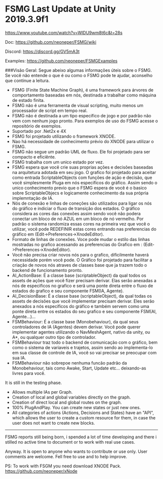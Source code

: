# FSMG Last Update at Unity 2019.3.9f1
https://www.youtube.com/watch?v=WlDU9wm8t6c&t=28s

Doc: https://github.com/neoneper/FSMG/wiki

Discord: https://discord.gg/GV5mA3t

Examples: https://github.com/neoneper/FSMGExamples

###Visão Geral:
Segue abeixo algumas informações úteis sobre o FSMG. Se você não entende o que é ou como o FSMG pode te ajudar, aconselho que continue a leitura.
 
 - FSMG (Finite State Machine Graph), é uma framework para árvores de comportamento baseadas em nós, destinada a trabalhar como máquina de estado finita. 
 - FSMG não é uma ferramenta de visual scripting, muito menos um processador de script em tempo real.
 - FSMG não é destinada a um tipo especifico de jogo e por padrão não vem com nenhum jogo pronto. Para exemplos de uso do FSMG acesse o repositório de exemplos.
 - Suportado por .Net2x e 4X
 - FSMG foi projetado utilizando o framework XNODE.
 - Nao há necessidade de conhecimento prévio do XNODE para utilizar o FSMG. 
 - FSMG não segue um padrão UML de fluxo. Ele foi projetado para ser compacto e eficiênte.
 - FSMG trabalha com um unico estado por vez.
 - FSMG espera que você crie suas proprias ações e decisões baseadas na arquitetura adotada em seu jogo. O grafico foi projetado para aceitar como entrada ScriptableObjects com funções de ação e decisão, que você simplesmente Pluga em nós especificos do gráfico. Assim sendo o unico conhecimento previo que o FSMG espera de você é o basico sobre ScriptableObjecs e logicamente conhecimento da sua própria implemntação de IA.
  - Nós de conexão e linhas de coneções são utilizados para ligar os nós do gráfico e indiciar o fluxo de transição dos estados. O gráfico considera as cores das conexões assim sendo você não podera conectar um bloco de nó AZUL em um bloco de nó vermelho. Por padrão o sistema randomiza essas cores na primeira vez que você o utilizar, você pode REDEFINIR estas cores entrando nas preferencias do gráfico em (Edit->Preferences->XnodeEditor).
 - Formato de linhas de conexões. Voce pode mudar o estilo das linhas mostradas no grafico acessando as preferencias do Grafico em :
(Edit->Preferences->XnodeEditor).
  - Você não precisa criar novos nós para o grafico, dificilmente haverá necessidade porém você pode. O Gráfico foi projetado para facilitar a criação de novos nós atraves de classes base que ja trazem todo o backend de funcionamento pronto.
  - AI_ActionBase: É a classe base (scriptableObject) da qual todos os assets de ações que você fizer precisam derivar. Elas serão anexadas a nós de especificos no grafico e serã uma ponte direta entre o fluxo de estados do grafico e seu componente FSM(IA, Agente).
  - AI_DecisionBase: É a classe base (scriptableObject), da qual todas os assets de decisões que você implementar precisam derivar.
  Eles serão anexados a nós especificos do gráfico e também servem como uma ponte direta entre os estados do seu grafico e seu componente FSM(AI, Agente...)...
  - FSMBehaviour: É a classe base (Monobehaviour), da qual seus controladores de IA (Agentes) devem derivar. Você pode querer implementar agentes utilizando o NavMeshAgent, nativo da unity, ou A*, ou qualquer outro tipo de controlador.
  - FSMBehaviour traz todo o backend de comunicação com o gráfico, bem como o sistema de variaveis e trajetos, assim sendo ao implementa-lo em sua classe de controle de IA, você so vai precisar se preocupar com sua IA.
  - FSMBehaviour não sobrepoe nenhuma funcão padrão da Monobehaviour, tais como Awake, Start, Update etc... deixando-as livres para você.
 
 It is still in the testing phase.

- Allows multiple IAs per Graph.
- Creation of local and global variables directly on the graph.
- Creation of direct local and global routes on the graph.
- 100% PlugAndPlay. You can create new states or just new ones.
- All categories of actions (Actions, Decisions and States) have an "API", which allows the user to create a custom resource for them, in case the user does not want to create new blocks.
-------------------------------------------
FSMG reports still being born, i spended a lot of time developing and there i stilled no active time to document or to work with real use cases.

Anyway. It is open to anyone who wants to contribute or use only. User comments are welcome.
Fell free to use and to help improve.

PS: To work with FSGM you need download XNODE Pack. 
https://github.com/neoneper/xNode
